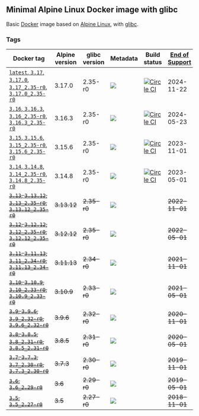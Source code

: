 ## Minimal Alpine Linux Docker image with glibc

Basic [Docker](https://www.docker.com/) image based on [Alpine Linux](http://alpinelinux.org/), with [glibc](https://github.com/sgerrand/alpine-pkg-glibc).

### Tags

| Docker tag                                                                                                                                  | Alpine version | glibc version | Metadata                                                                        | Build status                                                                                                                                                                          | [End of Support](https://alpinelinux.org/releases/) |
|---------------------------------------------------------------------------------------------------------------------------------------------|----------------|---------------|---------------------------------------------------------------------------------|---------------------------------------------------------------------------------------------------------------------------------------------------------------------------------------|-----------------------------------------------------|
| [`latest`, `3.17`, `3.17.0`, `3.17_2.35-r0`, `3.17.0_2.35-r0`](https://github.com/jeanblanchard/docker-alpine-glibc/blob/main/Dockerfile)   | 3.17.0         | 2.35-r0       | ![](https://img.shields.io/docker/image-size/jeanblanchard/alpine-glibc/latest) | [![Circle CI](https://circleci.com/gh/jeanblanchard/docker-alpine-glibc/tree/main.svg?style=shield)](https://circleci.com/gh/jeanblanchard/docker-alpine-glibc/tree/main)             | 2024-11-22                                          |
| [`3.16`, `3.16.3`, `3.16_2.35-r0`, `3.16.3_2.35-r0`](https://github.com/jeanblanchard/docker-alpine-glibc/blob/alpine3.16/Dockerfile)       | 3.16.3         | 2.35-r0       | ![](https://img.shields.io/docker/image-size/jeanblanchard/alpine-glibc/3.16)   | [![Circle CI](https://circleci.com/gh/jeanblanchard/docker-alpine-glibc/tree/alpine3.16.svg?style=shield)](https://circleci.com/gh/jeanblanchard/docker-alpine-glibc/tree/main)       | 2024-05-23                                          |
| [`3.15`, `3.15.6`, `3.15_2.35-r0`, `3.15.6_2.35-r0`](https://github.com/jeanblanchard/docker-alpine-glibc/blob/alpine3.15/Dockerfile)       | 3.15.6         | 2.35-r0       | ![](https://img.shields.io/docker/image-size/jeanblanchard/alpine-glibc/3.15)   | [![Circle CI](https://circleci.com/gh/jeanblanchard/docker-alpine-glibc/tree/alpine3.15.svg?style=shield)](https://circleci.com/gh/jeanblanchard/docker-alpine-glibc/tree/alpine3.15) | 2023-11-01                                          |
| [`3.14`, `3.14.8`, `3.14_2.35-r0`, `3.14.8_2.35-r0`](https://github.com/jeanblanchard/docker-alpine-glibc/blob/alpine3.14/Dockerfile)       | 3.14.8         | 2.35-r0       | ![](https://img.shields.io/docker/image-size/jeanblanchard/alpine-glibc/3.14)   | [![Circle CI](https://circleci.com/gh/jeanblanchard/docker-alpine-glibc/tree/alpine3.14.svg?style=shield)](https://circleci.com/gh/jeanblanchard/docker-alpine-glibc/tree/alpine3.14) | 2023-05-01                                          |
| ~~[`3.13`, `3.13.12`, `3.13_2.35-r0`, `3.13.12_2.35-r0`](https://github.com/jeanblanchard/docker-alpine-glibc/blob/alpine3.13/Dockerfile)~~ | ~~3.13.12~~    | ~~2.35-r0~~   | ![](https://img.shields.io/docker/image-size/jeanblanchard/alpine-glibc/3.13)   |                                                                                                                                                                                       | ~~2022-11-01~~                                      |
| ~~[`3.12`, `3.12.12`, `3.12_2.35-r0`, `3.12.12_2.35-r0`](https://github.com/jeanblanchard/docker-alpine-glibc/blob/alpine3.12/Dockerfile)~~ | ~~3.12.12~~    | ~~2.35-r0~~   | ![](https://img.shields.io/docker/image-size/jeanblanchard/alpine-glibc/3.12)   |                                                                                                                                                                                       | ~~2022-05-01~~                                      |
| ~~[`3.11`, `3.11.13`, `3.11_2.34-r0`, `3.11.13_2.34-r0`](https://github.com/jeanblanchard/docker-alpine-glibc/blob/alpine3.11/Dockerfile)~~ | ~~3.11.13~~    | ~~2.34-r0~~   | ![](https://img.shields.io/docker/image-size/jeanblanchard/alpine-glibc/3.11)   |                                                                                                                                                                                       | ~~2021-11-01~~                                      |
| ~~[`3.10`, `3.10.9`, `3.10_2.33-r0`, `3.10.9_2.33-r0`](https://github.com/jeanblanchard/docker-alpine-glibc/blob/alpine3.10/Dockerfile)~~   | ~~3.10.9~~     | ~~2.33-r0~~   | ![](https://img.shields.io/docker/image-size/jeanblanchard/alpine-glibc/3.10)   |                                                                                                                                                                                       | ~~2021-05-01~~                                      |
| ~~[`3.9`, `3.9.6`, `3.9_2.32-r0`, `3.9.6_2.32-r0`](https://github.com/jeanblanchard/docker-alpine-glibc/blob/alpine3.9/Dockerfile)~~        | ~~3.9.6~~      | ~~2.32-r0~~   | ![](https://img.shields.io/docker/image-size/jeanblanchard/alpine-glibc/3.9)    |                                                                                                                                                                                       | ~~2020-11-01~~                                      |
| ~~[`3.8`, `3.8.5`, `3.8_2.31-r0`, `3.8.5_2.31-r0`](https://github.com/jeanblanchard/docker-alpine-glibc/blob/alpine3.8/Dockerfile)~~        | ~~3.8.5~~      | ~~2.31-r0~~   | ![](https://img.shields.io/docker/image-size/jeanblanchard/alpine-glibc/3.8)    |                                                                                                                                                                                       | ~~2020-05-01~~                                      |
| ~~[`3.7`, `3.7.3`, `3.7_2.30-r0`, `3.7.3_2.30-r0`](https://github.com/jeanblanchard/docker-alpine-glibc/blob/alpine3.7/Dockerfile)~~        | ~~3.7.3~~      | ~~2.30-r0~~   | ![](https://img.shields.io/docker/image-size/jeanblanchard/alpine-glibc/3.7)    |                                                                                                                                                                                       | ~~2019-11-01~~                                      |
| ~~[`3.6`, `3.6_2.29-r0`](https://github.com/jeanblanchard/docker-alpine-glibc/blob/alpine3.6/Dockerfile)~~                                  | ~~3.6~~        | ~~2.29-r0~~   | ![](https://img.shields.io/docker/image-size/jeanblanchard/alpine-glibc/3.6)    |                                                                                                                                                                                       | ~~2019-05-01~~                                      |
| ~~[`3.5`, `3.5_2.27-r0`](https://github.com/jeanblanchard/docker-alpine-glibc/blob/alpine3.5/Dockerfile)~~                                  | ~~3.5~~        | ~~2.27-r0~~   | ![](https://img.shields.io/docker/image-size/jeanblanchard/alpine-glibc/3.5)    |                                                                                                                                                                                       | ~~2018-11-01~~                                      |
